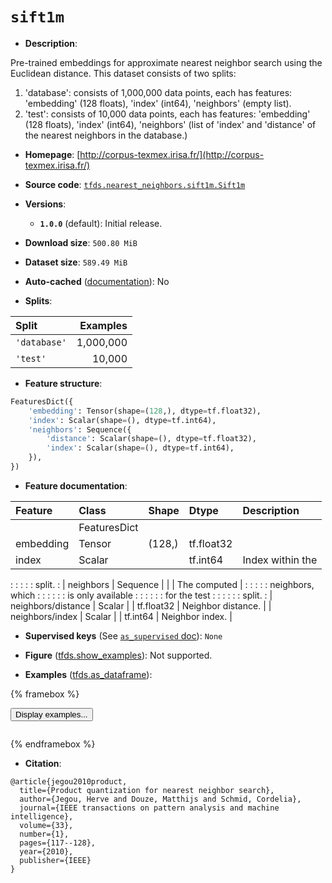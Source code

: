 <div itemscope itemtype="http://schema.org/Dataset">
  <div itemscope itemprop="includedInDataCatalog" itemtype="http://schema.org/DataCatalog">
    <meta itemprop="name" content="TensorFlow Datasets" />
  </div>
  <meta itemprop="name" content="sift1m" />
  <meta itemprop="description" content="Pre-trained embeddings for approximate nearest neighbor search using the&#10;Euclidean distance. This dataset consists of two splits:&#10;&#10;  1. &#x27;database&#x27;: consists of 1,000,000 data points, each has features:&#10;    &#x27;embedding&#x27; (128 floats), &#x27;index&#x27; (int64), &#x27;neighbors&#x27; (empty list).&#10;  2. &#x27;test&#x27;: consists of 10,000 data points, each has features: &#x27;embedding&#x27; (128&#10;    floats), &#x27;index&#x27; (int64), &#x27;neighbors&#x27; (list of &#x27;index&#x27; and &#x27;distance&#x27;&#10;    of the nearest neighbors in the database.)&#10;&#10;To use this dataset:&#10;&#10;```python&#10;import tensorflow_datasets as tfds&#10;&#10;ds = tfds.load(&#x27;sift1m&#x27;, split=&#x27;train&#x27;)&#10;for ex in ds.take(4):&#10;  print(ex)&#10;```&#10;&#10;See [the guide](https://www.tensorflow.org/datasets/overview) for more&#10;informations on [tensorflow_datasets](https://www.tensorflow.org/datasets).&#10;&#10;" />
  <meta itemprop="url" content="https://www.tensorflow.org/datasets/catalog/sift1m" />
  <meta itemprop="sameAs" content="http://corpus-texmex.irisa.fr/" />
  <meta itemprop="citation" content="@article{jegou2010product,&#10;  title={Product quantization for nearest neighbor search},&#10;  author={Jegou, Herve and Douze, Matthijs and Schmid, Cordelia},&#10;  journal={IEEE transactions on pattern analysis and machine intelligence},&#10;  volume={33},&#10;  number={1},&#10;  pages={117--128},&#10;  year={2010},&#10;  publisher={IEEE}&#10;}" />
</div>

# `sift1m`


*   **Description**:

Pre-trained embeddings for approximate nearest neighbor search using the
Euclidean distance. This dataset consists of two splits:

1.  'database': consists of 1,000,000 data points, each has features:
    'embedding' (128 floats), 'index' (int64), 'neighbors' (empty list).
2.  'test': consists of 10,000 data points, each has features: 'embedding' (128
    floats), 'index' (int64), 'neighbors' (list of 'index' and 'distance' of the
    nearest neighbors in the database.)

*   **Homepage**:
    [http://corpus-texmex.irisa.fr/](http://corpus-texmex.irisa.fr/)

*   **Source code**:
    [`tfds.nearest_neighbors.sift1m.Sift1m`](https://github.com/tensorflow/datasets/tree/master/tensorflow_datasets/nearest_neighbors/sift1m/sift1m.py)

*   **Versions**:

    *   **`1.0.0`** (default): Initial release.

*   **Download size**: `500.80 MiB`

*   **Dataset size**: `589.49 MiB`

*   **Auto-cached**
    ([documentation](https://www.tensorflow.org/datasets/performances#auto-caching)):
    No

*   **Splits**:

Split        | Examples
:----------- | --------:
`'database'` | 1,000,000
`'test'`     | 10,000

*   **Feature structure**:

```python
FeaturesDict({
    'embedding': Tensor(shape=(128,), dtype=tf.float32),
    'index': Scalar(shape=(), dtype=tf.int64),
    'neighbors': Sequence({
        'distance': Scalar(shape=(), dtype=tf.float32),
        'index': Scalar(shape=(), dtype=tf.int64),
    }),
})
```

*   **Feature documentation**:

| Feature            | Class        | Shape  | Dtype      | Description        |
| :----------------- | :----------- | :----- | :--------- | :----------------- |
|                    | FeaturesDict |        |            |                    |
| embedding          | Tensor       | (128,) | tf.float32 |                    |
| index              | Scalar       |        | tf.int64   | Index within the   |
:                    :              :        :            : split.             :
| neighbors          | Sequence     |        |            | The computed       |
:                    :              :        :            : neighbors, which   :
:                    :              :        :            : is only available  :
:                    :              :        :            : for the test       :
:                    :              :        :            : split.             :
| neighbors/distance | Scalar       |        | tf.float32 | Neighbor distance. |
| neighbors/index    | Scalar       |        | tf.int64   | Neighbor index.    |

*   **Supervised keys** (See
    [`as_supervised` doc](https://www.tensorflow.org/datasets/api_docs/python/tfds/load#args)):
    `None`

*   **Figure**
    ([tfds.show_examples](https://www.tensorflow.org/datasets/api_docs/python/tfds/visualization/show_examples)):
    Not supported.

*   **Examples**
    ([tfds.as_dataframe](https://www.tensorflow.org/datasets/api_docs/python/tfds/as_dataframe)):

<!-- mdformat off(HTML should not be auto-formatted) -->

{% framebox %}

<button id="displaydataframe">Display examples...</button>
<div id="dataframecontent" style="overflow-x:auto"></div>
<script>
const url = "https://storage.googleapis.com/tfds-data/visualization/dataframe/sift1m-1.0.0.html";
const dataButton = document.getElementById('displaydataframe');
dataButton.addEventListener('click', async () => {
  // Disable the button after clicking (dataframe loaded only once).
  dataButton.disabled = true;

  const contentPane = document.getElementById('dataframecontent');
  try {
    const response = await fetch(url);
    // Error response codes don't throw an error, so force an error to show
    // the error message.
    if (!response.ok) throw Error(response.statusText);

    const data = await response.text();
    contentPane.innerHTML = data;
  } catch (e) {
    contentPane.innerHTML =
        'Error loading examples. If the error persist, please open '
        + 'a new issue.';
  }
});
</script>

{% endframebox %}

<!-- mdformat on -->

*   **Citation**:

```
@article{jegou2010product,
  title={Product quantization for nearest neighbor search},
  author={Jegou, Herve and Douze, Matthijs and Schmid, Cordelia},
  journal={IEEE transactions on pattern analysis and machine intelligence},
  volume={33},
  number={1},
  pages={117--128},
  year={2010},
  publisher={IEEE}
}
```

